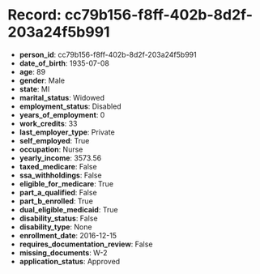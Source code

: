 # Record: cc79b156-f8ff-402b-8d2f-203a24f5b991

- **person_id**: cc79b156-f8ff-402b-8d2f-203a24f5b991
- **date_of_birth**: 1935-07-08
- **age**: 89
- **gender**: Male
- **state**: MI
- **marital_status**: Widowed
- **employment_status**: Disabled
- **years_of_employment**: 0
- **work_credits**: 33
- **last_employer_type**: Private
- **self_employed**: True
- **occupation**: Nurse
- **yearly_income**: 3573.56
- **taxed_medicare**: False
- **ssa_withholdings**: False
- **eligible_for_medicare**: True
- **part_a_qualified**: False
- **part_b_enrolled**: True
- **dual_eligible_medicaid**: True
- **disability_status**: False
- **disability_type**: None
- **enrollment_date**: 2016-12-15
- **requires_documentation_review**: False
- **missing_documents**: W-2
- **application_status**: Approved